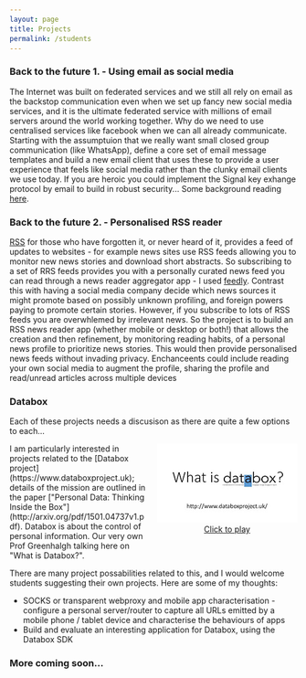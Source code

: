 ```yaml
---
layout: page
title: Projects
permalink: /students
---
```

### Back to the future 1. - Using email as social media

The Internet was built on federated services and we still all rely on email as the backstop communication even when we set up fancy new social media services, and it is the ultimate federated service with millions of email servers around the world working together. Why do we need to use centralised services like facebook when we can all already communicate. Starting with the assumptuion that we really want small closed group communication (like WhatsApp), define a core set of email message templates and build a new email client that uses these to provide a user experience that feels like social media rather than the clunky email clients we use today. If you are heroic you could implement the Signal key exhange protocol by email to build in robust security... Some background reading [here](/on-things-end-to-end/).

### Back to the future 2. - Personalised RSS reader

[RSS](https://en.wikipedia.org/wiki/RSS) for those who have forgotten it, or never heard of it, provides a feed of updates to websites - for example news sites use RSS feeds allowing you to monitor new news stories and download short abstracts. So subscribing to a set of RRS feeds provides you with a personally curated news feed you can read through a news reader aggregator app - I used [feedly](https://feedly.com). Contrast this with having a social media company decide which news sources it might promote based on possibly unknown profiling, and foreign powers paying to promote certain stories. However, if you subscribe to lots of RSS feeds you are overwhlemed by irrelevant news. So the project is to build an RSS news reader app (whether mobile or desktop or both!) that allows the creation and then refinement, by monitoring reading habits, of a personal news profile to prioritize news stories. This would then provide personalised news feeds without invading privacy. Enchanceents could include reading your own social media to augment the profile, sharing the profile and read/unread articles across multiple devices

### Databox 
Each of these projects needs a discusison as there are quite a few options to each...
<div style="clear: right; float: right; margin-bottom: 1em; margin-left: 1em; text-align:center;"><a href="https://www.youtube.com/watch?v=NBxMk4LMGbk" target="_blank"><img alt="What is Databox Video" src="/images/whatisdatabox.jpg">
<br />
Click to play</a></div>
I am particularly interested in projects related to the [Databox project](https://www.databoxproject.uk); details of the mission are outlined in the paper ["Personal Data: Thinking Inside the Box"](http://arxiv.org/pdf/1501.04737v1.pdf). Databox is about the control of personal information. Our very own Prof Greenhalgh talking here on "What is Databox?".

There are many project possabilities related to this, and I would welcome
students suggesting their own projects. Here are some
of my thoughts:

- SOCKS or transparent webproxy and mobile app characterisation - configure a personal server/router to capture all URLs emitted by a mobile phone / tablet device and characterise the behaviours of apps
- Build and evaluate an interesting application for Databox, using the Databox SDK



### More coming soon...




